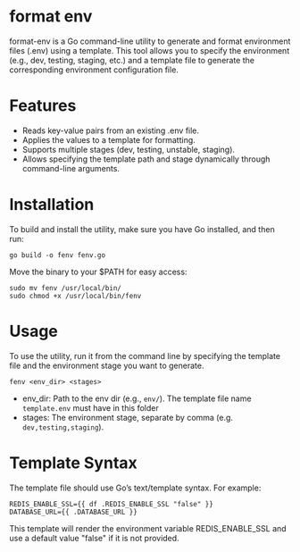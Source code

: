 # format env
format-env is a Go command-line utility to generate and format environment files (.env) using a template. This tool allows you to specify the environment (e.g., dev, testing, staging, etc.) and a template file to generate the corresponding environment configuration file.

# Features
- Reads key-value pairs from an existing .env file.
- Applies the values to a template for formatting.
- Supports multiple stages (dev, testing, unstable, staging).
- Allows specifying the template path and stage dynamically through command-line arguments.

# Installation
To build and install the utility, make sure you have Go installed, and then run:
```
go build -o fenv fenv.go
```

Move the binary to your $PATH for easy access:
```
sudo mv fenv /usr/local/bin/
sudo chmod +x /usr/local/bin/fenv
```
# Usage

To use the utility, run it from the command line by specifying the template file and the environment stage you want to generate.
```
fenv <env_dir> <stages>
```
- env_dir: Path to the env dir (e.g., `env/`). The template file name `template.env` must have in this folder
- stages: The environment stage, separate by comma (e.g. `dev,testing,staging`).

# Template Syntax
The template file should use Go’s text/template syntax. For example:
```
REDIS_ENABLE_SSL={{ df .REDIS_ENABLE_SSL "false" }}
DATABASE_URL={{ .DATABASE_URL }}
```
This template will render the environment variable REDIS_ENABLE_SSL and use a default value "false" if it is not provided.
